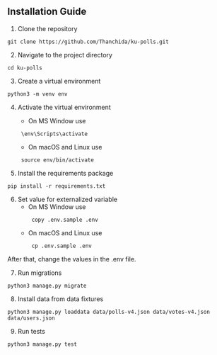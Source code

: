 ## Installation Guide
1. Clone the repository
```commandline
git clone https://github.com/Thanchida/ku-polls.git
```

2. Navigate to the project directory
```commandline
cd ku-polls
```

3. Create a virtual environment
```commandline
python3 -m venv env
```

4. Activate the virtual environment
    * On MS Window use
   ```commandline
    \env\Scripts\activate
   ```
   * On macOS and Linux use
   ```commandline
    source env/bin/activate
   ```

5. Install the requirements package
```commandline
pip install -r requirements.txt
```

6. Set value for externalized variable
   * On MS Window use
      ```commandline
       copy .env.sample .env
      ```
   * On macOS and Linux use
     ```commandline
      cp .env.sample .env
     ```
After that, change the values in the .env file.

7. Run migrations
```commandline
python3 manage.py migrate
```

8. Install data from data fixtures
```commandline
python3 manage.py loaddata data/polls-v4.json data/votes-v4.json data/users.json
```

9. Run tests
```commandline
python3 manage.py test
```